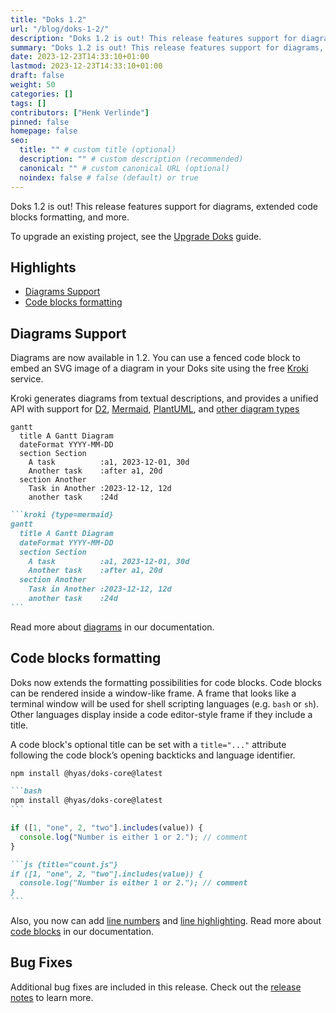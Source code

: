```yaml
---
title: "Doks 1.2"
url: "/blog/doks-1-2/"
description: "Doks 1.2 is out! This release features support for diagrams, extended code blocks formatting, and more."
summary: "Doks 1.2 is out! This release features support for diagrams, extended code blocks formatting, and more."
date: 2023-12-23T14:33:10+01:00
lastmod: 2023-12-23T14:33:10+01:00
draft: false
weight: 50
categories: []
tags: []
contributors: ["Henk Verlinde"]
pinned: false
homepage: false
seo:
  title: "" # custom title (optional)
  description: "" # custom description (recommended)
  canonical: "" # custom canonical URL (optional)
  noindex: false # false (default) or true
---
```


Doks 1.2 is out! This release features support for diagrams, extended code blocks formatting, and more.

To upgrade an existing project, see the [Upgrade Doks](/docs/start-here/upgrade-doks/) guide.

<!-- omit in toc -->
## Highlights

- [Diagrams Support](#diagrams-support)
- [Code blocks formatting](#code-blocks-formatting)

## Diagrams Support

Diagrams are now available in 1.2. You can use a fenced code block to embed an SVG image of a diagram in your Doks site using the free [Kroki](https://kroki.io/) service.

Kroki generates diagrams from textual descriptions, and provides a unified API with support for [D2](https://d2lang.com/), [Mermaid](https://mermaid.js.org/intro/), [PlantUML](https://plantuml.com/), and [other diagram types](https://kroki.io/#support)

```kroki {type=mermaid}
gantt
  title A Gantt Diagram
  dateFormat YYYY-MM-DD
  section Section
    A task          :a1, 2023-12-01, 30d
    Another task    :after a1, 20d
  section Another
    Task in Another :2023-12-12, 12d
    another task    :24d
```

````md
```kroki {type=mermaid}
gantt
  title A Gantt Diagram
  dateFormat YYYY-MM-DD
  section Section
    A task          :a1, 2023-12-01, 30d
    Another task    :after a1, 20d
  section Another
    Task in Another :2023-12-12, 12d
    another task    :24d
```
````

Read more about [diagrams](/docs/built-ins/diagrams/) in our documentation.

## Code blocks formatting

Doks now extends the formatting possibilities for code blocks. Code blocks can be rendered inside a window-like frame. A frame that looks like a terminal window will be used for shell scripting languages (e.g. `bash` or `sh`). Other languages display inside a code editor-style frame if they include a title.

A code block's optional title can be set with a `title="..."` attribute following the code block’s opening backticks and language identifier.

```bash
npm install @hyas/doks-core@latest
```

````md
```bash
npm install @hyas/doks-core@latest
```
````

```js {title="count.js"}
if ([1, "one", 2, "two"].includes(value)) {
  console.log("Number is either 1 or 2."); // comment
}
```

````md
```js {title="count.js"}
if ([1, "one", 2, "two"].includes(value)) {
  console.log("Number is either 1 or 2."); // comment
}
```
````

Also, you now can add [line numbers](/docs/built-ins/code-blocks/#line-numbers) and [line highlighting](/docs/built-ins/code-blocks/#highlight). Read more about [code blocks](/docs/built-ins/code-blocks/) in our documentation.

<!-- omit in toc -->
## Bug Fixes

Additional bug fixes are included in this release. Check out the [release notes](https://github.com/gethyas/doks-core/releases/tag/v1.2.0) to learn more.
